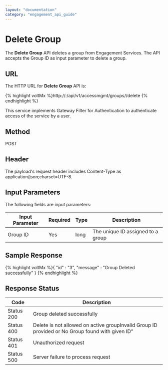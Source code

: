 ```yaml
---
layout: "documentation"
category: "engagement_api_guide"
---
```


# Delete Group

The **Delete Group** API deletes a group from Engagement Services. The API accepts the Group ID as input parameter to delete a group.

## URL

The HTTP URL for **Delete Group** API is:

{% highlight voltMx %}http://<host>:<port>/api/v1/accessmgmt/groups/<id>/delete
{% endhighlight %}

This service implements Gateway Filter for Authentication to authenticate access of the service by a user.

## Method

POST

## Header

The payload's request header includes Content-Type as application/json;charset=UTF-8.

## Input Parameters

The following fields are input parameters:

| Input Parameter | Required | Type | Description                       |
| --------------- | -------- | ---- | --------------------------------- |
| Group ID        | Yes      | long | The unique ID assigned to a group |

## Sample Response

{% highlight voltMx %}{
"id" : "3",
"message" : "Group Deleted successfully"
}
{% endhighlight %}

## Response Status

| Code       | Description                                                                                     |
| ---------- | ----------------------------------------------------------------------------------------------- |
| Status 200 | Group deleted successfully                                                                      |
| Status 400 | Delete is not allowed on active groupInvalid Group ID provided or No Group found with given ID" |
| Status 401 | Unauthorized request                                                                            |
| Status 500 | Server failure to process request                                                               |

